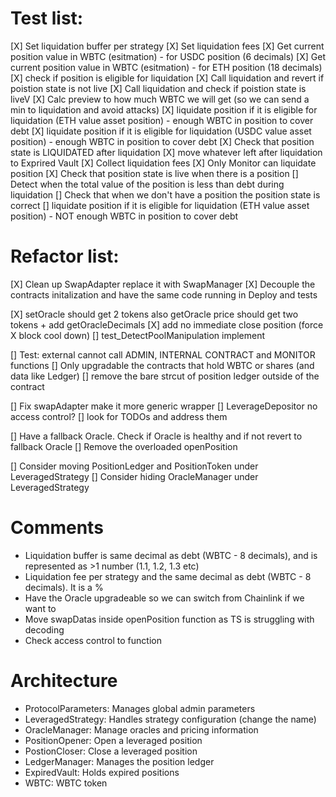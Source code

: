 # Test list:

[X] Set liquidation buffer per strategy
[X] Set liquidation fees
[X] Get current position value in WBTC (esitmation) - for USDC position (6 decimals) 
[X] Get current position value in WBTC (esitmation) - for ETH position (18 decimals) 
[X] check if position is eligible for liquidation 
[X] Call liquidation and revert if poistion state is not live 
[X] Call liquidation and check if poistion state is liveV
[X] Calc preview to how much WBTC we will get (so we can send a min to liquidation and avoid attacks) 
[X] liquidate position if it is eligible for liquidation (ETH value asset position) - enough WBTC in position to cover debt
[X] liquidate position if it is eligible for liquidation (USDC value asset position) - enough WBTC in position to cover debt
[X] Check that position state is LIQUIDATED after liquidation
[X] move whatever left after liquidation to Exprired Vault
[X] Collect liquidation fees
[X] Only Monitor can liquidate position
[X] Check that position state is live when there is a position
[] Detect when the total value of the position is less than debt during liquidation
[] Check that when we don't have a position the position state is correct
[] liquidate position if it is eligible for liquidation (ETH value asset position) - NOT enough WBTC in position to cover debt

# Refactor list:

[X] Clean up SwapAdapter replace it with SwapManager
[X] Decouple the contracts initalization and have the same code running in Deploy and tests

[X] setOracle should get 2 tokens also getOracle price should get two tokens + add getOracleDecimals
[X] add no immediate close position (force X block cool down)
[] test_DetectPoolManipulation implement

[] Test: external cannot call ADMIN, INTERNAL CONTRACT and MONITOR functions
[] Only upgradable the contracts that hold WBTC or shares (and data like Ledger)
[] remove the bare strcut of position ledger outside of the contract

[] Fix swapAdapter make it more generic wrapper
[] LeverageDepositor no access control?
[] look for TODOs and address them

[] Have a fallback Oracle. Check if Oracle is healthy and if not revert to fallback Oracle
[] Remove the overloaded openPosition

[] Consider moving PositionLedger and PositionToken under LeveragedStrategy
[] Consider hiding OracleManager under LeveragedStrategy

# Comments

- Liquidation buffer is same decimal as debt (WBTC - 8 decimals), and is represented as >1 number (1.1, 1.2, 1.3 etc)
- Liquidation fee per strategy and the same decimal as debt (WBTC - 8 decimals). It is a %
- Have the Oracle upgradeable so we can switch from Chainlink if we want to
- Move swapDatas inside openPosition function as TS is struggling with decoding
- Check access control to function


# Architecture

- ProtocolParameters: Manages global admin parameters
- LeveragedStrategy: Handles strategy configuration (change the name)
- OracleManager: Manage oracles and pricing information
- PositionOpener: Open a leveraged position
- PostionCloser: Close a leveraged position
- LedgerManager: Manages the position ledger
- ExpiredVault: Holds expired positions
- WBTC: WBTC token

